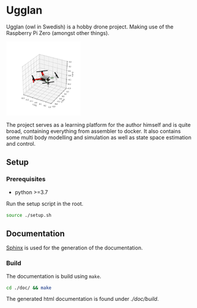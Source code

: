 # Ugglan
Ugglan (owl in Swedish) is a hobby drone project. Making use of the
Raspberry Pi Zero (amongst other things).

<img src="./doc/source/figures/drone_multi_body.png" width="200" height="200" />

The project serves as a learning platform for the author himself and
is quite broad, containing everything from assembler to docker. It
also contains some multi body modelling and simulation as well as
state space estimation and control.

## Setup

### Prerequisites
* python >=3.7

Run the setup script in the root.

```bash
source ./setup.sh
```

## Documentation
[Sphinx](https://www.sphinx-doc.org/en/master/) is used for the generation
of the documentation.

### Build
The documentation is build using `make`.

```bash
cd ./doc/ && make
```

The generated html documentation is found under *./doc/build*.
